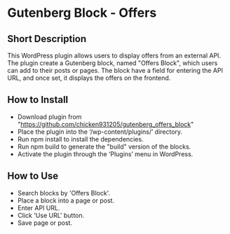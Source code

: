 # Gutenberg Block - Offers


## Short Description

This WordPress plugin allows users to display offers from an external API.
The plugin create a Gutenberg block, named "Offers Block", which users can add to their posts or pages.
The block have a field for entering the API URL, and once set, it displays the offers on the frontend.

## How to Install

- Download plugin from "https://github.com/chicken931205/gutenberg_offers_block"
- Place the plugin into the ‘/wp-content/plugins/’ directory.
- Run npm install to install the dependencies.
- Run npm build to generate the "build" version of the blocks.
- Activate the plugin through the ‘Plugins’ menu in WordPress.

## How to Use

- Search blocks by 'Offers Block'.
- Place a block into a page or post.
- Enter API URL.
- Click 'Use URL' button.
- Save page or post.
